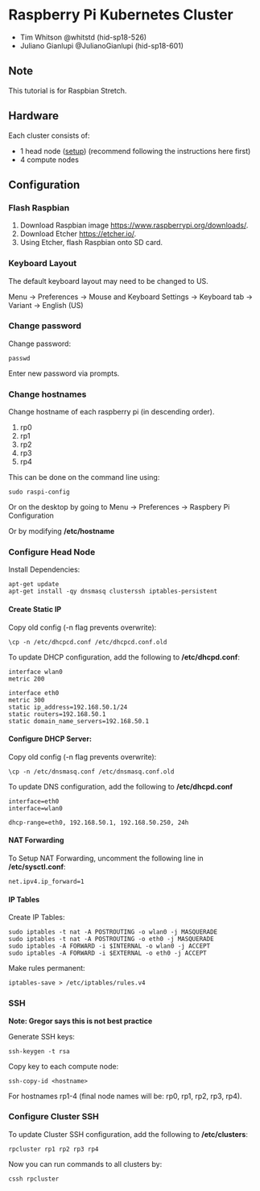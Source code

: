 # Raspberry Pi Kubernetes Cluster

- Tim Whitson @whitstd (hid-sp18-526)
- Juliano Gianlupi @JulianoGianlupi (hid-sp18-601)

## Note

This tutorial is for Raspbian Stretch.

## Hardware

Each cluster consists of:

- 1 head node ([setup](head)) (recommend following the instructions here first)
- 4 compute nodes

## Configuration

### Flash Raspbian

1. Download Raspbian image <https://www.raspberrypi.org/downloads/>.
2. Download Etcher <https://etcher.io/>.
3. Using Etcher, flash Raspbian onto SD card.

### Keyboard Layout

The default keyboard layout may need to be changed to US.

Menu -> Preferences -> Mouse and Keyboard Settings -> Keyboard tab -> Variant ->
 English (US)

### Change password

Change password:

    passwd
    
Enter new password via prompts.

### Change hostnames

Change hostname of each raspberry pi (in descending order).

1. rp0
2. rp1
3. rp2
4. rp3
5. rp4

This can be done on the command line using:

    sudo raspi-config
    
Or on the desktop by going to Menu -> Preferences -> Raspbery Pi Configuration

Or by modifying **/etc/hostname**

### Configure Head Node

Install Dependencies:

    apt-get update
    apt-get install -qy dnsmasq clusterssh iptables-persistent

#### Create Static IP

Copy old config (-n flag prevents overwrite):

    \cp -n /etc/dhcpcd.conf /etc/dhcpcd.conf.old
    
To update DHCP configuration, add the following to **/etc/dhcpd.conf**:
 
    interface wlan0
    metric 200

    interface eth0
    metric 300
    static ip_address=192.168.50.1/24
    static routers=192.168.50.1
    static domain_name_servers=192.168.50.1

#### Configure DHCP Server:

Copy old config (-n flag prevents overwrite):

    \cp -n /etc/dnsmasq.conf /etc/dnsmasq.conf.old
    
To update DNS configuration, add the following to **/etc/dhcpd.conf**
    
    interface=eth0
    interface=wlan0

    dhcp-range=eth0, 192.168.50.1, 192.168.50.250, 24h
    
#### NAT Forwarding

To Setup NAT Forwarding, uncomment the following line in **/etc/sysctl.conf**:

    net.ipv4.ip_forward=1
    
#### IP Tables

Create IP Tables:

    sudo iptables -t nat -A POSTROUTING -o wlan0 -j MASQUERADE
    sudo iptables -t nat -A POSTROUTING -o eth0 -j MASQUERADE
    sudo iptables -A FORWARD -i $INTERNAL -o wlan0 -j ACCEPT
    sudo iptables -A FORWARD -i $EXTERNAL -o eth0 -j ACCEPT

Make rules permanent:

    iptables-save > /etc/iptables/rules.v4

### SSH

**Note: Gregor says this is not best practice**

Generate SSH keys:

    ssh-keygen -t rsa
    
Copy key to each compute node:

    ssh-copy-id <hostname>
    
For hostnames rp1-4 (final node names will be: rp0, rp1, rp2, rp3, rp4).

### Configure Cluster SSH

To update Cluster SSH configuration, add the following to **/etc/clusters**:

    rpcluster rp1 rp2 rp3 rp4

Now you can run commands to all clusters by:

    cssh rpcluster
